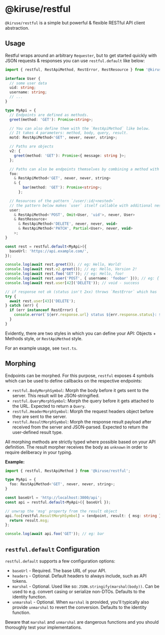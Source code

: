 # @kiruse/restful
`@kiruse/restful` is a simple but powerful & flexible RESTful API client abstraction.

## Usage
Restful wraps around an arbitrary `Requester`, but to get started quickly with JSON requests & responses you can use `restful.default` like below:

```typescript
import { restful, RestApiMethod, RestError, RestResource } from '@kiruse/restful';

interface User {
  // some user data
  uid: string;
  username: string;
  // ...
}

type MyApi = {
  // Endpoints are defined as methods.
  greet(method: 'GET'): Promise<string>;

  // You can also define them with the `RestApiMethod` like below.
  // It takes 4 parameters: method, body, query, result.
  motd: RestApiMethod<'GET', never, never, string>;

  // Paths are objects
  v2: {
    greet(method: 'GET'): Promise<{ message: string }>;
  };

  // Paths can also be endpoints themselves by combining a method with an object like below.
  foo:
    & RestApiMethod<'GET', never, never, string>
    & {
        bar(method: 'GET'): Promise<string>;
      };

  // Resources of the pattern `/user/:id/<nested>`
  // the pattern below makes `user` itself callable with additional nested routes
  user:
    & RestApiMethod<'POST', Omit<User, 'uid'>, never, User>
    & RestResource<
      & RestApiMethod<'DELETE', never, never, void>
      & RestApiMethod<'PATCH', Partial<User>, never, void>
    >;
}

const rest = restful.default<MyApi>({
  baseUrl: 'https://api.example.com/',
});

console.log(await rest.greet()); // eg: Hello, World!
console.log(await rest.v2.greet()); // eg: Hello, Version 2!
console.log(await rest.foo('GET')); // eg: Hello, foo!
console.log(await rest.user('POST', { username: 'foobar' })); // eg: { id: 42, username: 'foobar' }
console.log(await rest.user[42]('DELETE')); // void - success

// if response not ok (status isn't 2xx) throws `RestError` which has `response: Response` and `body: string` properties
try {
  await rest.user[43]('DELETE');
} catch (err) {
  if (err instanceof RestError) {
    console.error(`${err.response.url} status ${err.response.status}: ${err.body}`);
  }
}
```

Evidently, there are two styles in which you can define your API: Objects + Methods style, or `RestApiMethod` style.

For an example usage, see `test.ts`.

## Morphing
Endpoints can be morphed. For this purpose, `restful` exposes 4 symbols which can be used to define callbacks on the respective endpoints:
- `restful.BodyMorphSymbol`: Morph the body before it gets sent to the server. This result will be JSON-stringified.
- `restful.QueryMorphSymbol`: Morph the query before it gets attached to the URL. Expected to return a `Query`.
- `restful.HeaderMorphSymbol`: Morph the request headers object before they are sent to the server.
- `restful.ResultMorphSymbol`: Morph the response result payload after received from the server and JSON-parsed. Expected to return the user-defined result type.

All morphing methods are strictly typed where possible based on your API definition. The result morpher receives the body as `unknown` in order to require deliberacy in your typing.

**Example:**
```typescript
import { restful, RestApiMethod } from '@kiruse/restful';

type MyApi = {
  foo: RestApiMethod<'GET', never, never, string>;
}

const baseUrl = 'http://localhost:3000/api';
const api = restful.default<MyApi>({ baseUrl });

// unwrap the 'msg' property from the result object
api.foo[restful.ResultMorphSymbol] = (endpoint, result: { msg: string }) => {
  return result.msg;
};

console.log(await api.foo('GET')); // eg: bar
```

## `restful.default` Configuration
`restful.default` supports a few configuration options:

- `baseUrl` - Required. The base URL of your API.
- `headers` - Optional. Default headers to always include, such as API tokens.
- `marshal` - Optional. Used like so: `JSON.stringify(marshal(body))`. Can be used to e.g. convert casing or serialize non-DTOs. Defaults to the identity function.
- `unmarshal` - Optional. When `marshal` is provided, you'll typically also provide `unmarshal` to revert the conversion. Defaults to the identity function.

Beware that `marshal` and `unmarshal` are dangerous functions and you should thoroughly test your implementations.
